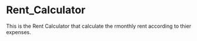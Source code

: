 # Rent_Calculator
This is the Rent Calculator that calculate the rmonthly rent according to thier expenses.
